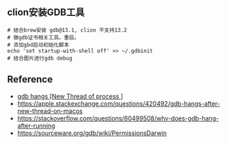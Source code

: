 ## clion安装GDB工具
```shell
# 结合brew安装 gdb@13.1, clion 不支持13.2
# 做gdb证书相关工具。重启。
# 添加gbd启动初始化脚本
echo 'set startup-with-shell off' >> ~/.gdbinit
# 结合图片进行gdb debug
```


## Reference
* [gdb hangs [New Thread of process ]](https://www.google.com.hk/search?q=gdb+hangs+%5BNew+Thread+of+process+%5D&newwindow=1&source=hp&ei=2uC9ZLiSCtLU4-EP8YaCCA&iflsig=AD69kcEAAAAAZL3u6kX9p3fVZ5__fzwBuI3iXkRwueBJ&ved=0ahUKEwi45-OBpaaAAxVS6jgGHXGDAAEQ4dUDCAk&uact=5&oq=gdb+hangs+%5BNew+Thread+of+process+%5D&gs_lp=Egdnd3Mtd2l6IiJnZGIgaGFuZ3MgW05ldyBUaHJlYWQgb2YgcHJvY2VzcyBdMgcQIRigARgKSJt5UABYm3dwAngAkAEAmAHSBKABgFaqAQsyLTIxLjEyLjEuMbgBA8gBAPgBAcICBxAAGIoFGEPCAgsQLhiABBjHARjRA8ICBRAAGIAEwgIJEAAYigUYChhDwgIFEC4YgATCAgsQABiKBRgKGEMYKsICBxAAGIAEGArCAgcQABgMGIAEwgIHEC4YDBiABMICBRAhGKABwgIHEAAYExiABMICBhAAGB4YE8ICCBAAGAUYHhgTwgIEEAAYHg&sclient=gws-wiz)
* https://apple.stackexchange.com/questions/420492/gdb-hangs-after-new-thread-on-macos
* https://stackoverflow.com/questions/60499508/why-does-gdb-hang-after-running
* https://sourceware.org/gdb/wiki/PermissionsDarwin